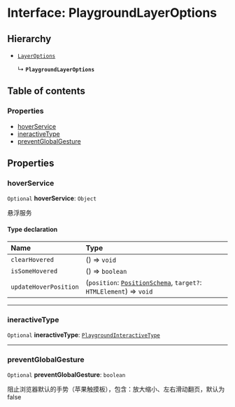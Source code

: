 # Interface: PlaygroundLayerOptions

## Hierarchy

* [`LayerOptions`](/auto-docs/fixed-layout-editor/variables/LayerOptions-1.md)

  ↳ **`PlaygroundLayerOptions`**

## Table of contents

### Properties

* [hoverService](/auto-docs/fixed-layout-editor/interfaces/PlaygroundLayerOptions.md#hoverservice)
* [ineractiveType](/auto-docs/fixed-layout-editor/interfaces/PlaygroundLayerOptions.md#ineractivetype)
* [preventGlobalGesture](/auto-docs/fixed-layout-editor/interfaces/PlaygroundLayerOptions.md#preventglobalgesture)

## Properties

### hoverService

`Optional` **hoverService**: `Object`

悬浮服务

#### Type declaration

| Name | Type |
| :------ | :------ |
| `clearHovered` | () => `void` |
| `isSomeHovered` | () => `boolean` |
| `updateHoverPosition` | (`position`: [`PositionSchema`](/auto-docs/fixed-layout-editor/interfaces/PositionSchema.md), `target?`: `HTMLElement`) => `void` |

***

### ineractiveType

`Optional` **ineractiveType**: [`PlaygroundInteractiveType`](/auto-docs/fixed-layout-editor/types/PlaygroundInteractiveType.md)

***

### preventGlobalGesture

`Optional` **preventGlobalGesture**: `boolean`

阻止浏览器默认的手势（苹果触摸板），包含：放大缩小、左右滑动翻页，默认为 false
